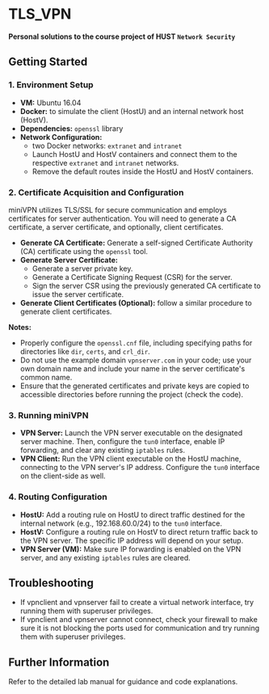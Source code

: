 # TLS_VPN
**Personal solutions to the course project of HUST `Network Security`**

## Getting Started
### 1. Environment Setup
-   **VM:** Ubuntu 16.04
-   **Docker:** to simulate the client (HostU) and an internal network host (HostV).
-   **Dependencies:** `openssl` library
-   **Network Configuration:**
    -   two Docker networks: `extranet` and `intranet`
    -   Launch HostU and HostV containers and connect them to the respective `extranet` and `intranet` networks.
    -   Remove the default routes inside the HostU and HostV containers.

### 2. Certificate Acquisition and Configuration
miniVPN utilizes TLS/SSL for secure communication and employs certificates for server authentication. You will need to generate a CA certificate, a server certificate, and optionally, client certificates.
-   **Generate CA Certificate:** Generate a self-signed Certificate Authority (CA) certificate using the `openssl` tool.
-   **Generate Server Certificate:**
    -   Generate a server private key.
    -   Generate a Certificate Signing Request (CSR) for the server.
    -   Sign the server CSR using the previously generated CA certificate to issue the server certificate.
-   **Generate Client Certificates (Optional):** follow a similar procedure to generate client certificates.

**Notes:**
-   Properly configure the `openssl.cnf` file, including specifying paths for directories like `dir`, `certs`, and `crl_dir`.
-   Do not use the example domain `vpnserver.com` in your code; use your own domain name and include your name in the server certificate's common name.
-   Ensure that the generated certificates and private keys are copied to accessible directories before running the project (check the code).

### 3. Running miniVPN

-   **VPN Server:** Launch the VPN server executable on the designated server machine. Then, configure the `tun0` interface, enable IP forwarding, and clear any existing `iptables` rules.
-   **VPN Client:** Run the VPN client executable on the HostU machine, connecting to the VPN server's IP address. Configure the `tun0` interface on the client-side as well.

### 4. Routing Configuration

-   **HostU:** Add a routing rule on HostU to direct traffic destined for the internal network (e.g., 192.168.60.0/24) to the `tun0` interface.
-   **HostV:** Configure a routing rule on HostV to direct return traffic back to the VPN server. The specific IP address will depend on your setup.
-   **VPN Server (VM):** Make sure IP forwarding is enabled on the VPN server, and any existing `iptables` rules are cleared.

## Troubleshooting
- If vpnclient and vpnserver fail to create a virtual network interface, try running them with superuser privileges.
- If vpnclient and vpnserver cannot connect, check your firewall to make sure it is not blocking the ports used for communication and try running them with superuser privileges.

## Further Information
Refer to the detailed lab manual for guidance and code explanations.
